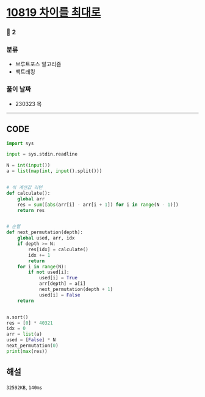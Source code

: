 # [10819 차이를 최대로](https://www.acmicpc.net/problem/10819)

### 🥈 2

### 분류

- 브루트포스 알고리즘
- 백트래킹

### 풀이 날짜

- 230323 목

---

## CODE

```python
import sys

input = sys.stdin.readline

N = int(input())
a = list(map(int, input().split()))


# 식 계산값 리턴
def calculate():
    global arr
    res = sum([abs(arr[i] - arr[i + 1]) for i in range(N - 1)])
    return res


# 순열
def next_permutation(depth):
    global used, arr, idx
    if depth >= N:
        res[idx] = calculate()
        idx += 1
        return
    for i in range(N):
        if not used[i]:
            used[i] = True
            arr[depth] = a[i]
            next_permutation(depth + 1)
            used[i] = False
    return


a.sort()
res = [0] * 40321
idx = 0
arr = list(a)
used = [False] * N
next_permutation(0)
print(max(res))

```

## 해설

`32592KB`, `140ms`
